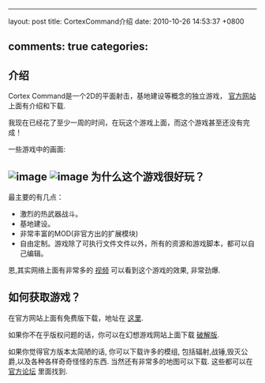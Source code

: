 
---
layout: post
title: CortexCommand介绍
date: 2010-10-26 14:53:37 +0800

comments: true
categories: 
---

介绍
------------------------------

Cortex Command是一个2D的平面射击，基地建设等概念的独立游戏，
[官方网站](http://datarealms.com/) 上面有介绍和下载.

我现在已经花了至少一周的时间，在玩这个游戏上面，而这个游戏甚至还没有完成！

一些游戏中的画面:

![image](http://www.datarealms.com/public/a/rocketboom.gif)
![image](http://www.datarealms.com/public/a/sneakup.gif)
为什么这个游戏很好玩？
------------------------------

最主要的有几点：

- 激烈的热武器战斗。
- 基地建设。
- 非常丰富的MOD(非官方出的扩展模块)
- 自由定制。游戏除了可执行文件文件以外，所有的资源和游戏脚本，都可以自己编辑。

恩,其实网络上面有非常多的
[视频](http://www.google.com/search?hl=en&q=cortex+command&um=1&ie=UTF-8&tbo=u&tbs=vid:1&source=og&sa=N&tab=wv)
可以看到这个游戏的效果, 非常劲爆.

如何获取游戏？
------------------------------

在官方网站上面有免费版下载，地址在 [这里](http://datarealms.com/).

如果你不在乎版权问题的话，你可以在幻想游戏网站上面下载
[破解版](http://hx.hxgame.net/showdown.asp?id=2667).

如果你觉得官方版本太简陋的话, 你可以下载许多的模组,
包括辐射,战锤,毁灭公爵,以及各种各样奇奇怪怪的东西.
当然还有非常多的地图可以下载. 这些都可以在
[官方论坛](http://www.datarealms.com/forum/) 里面找到.
